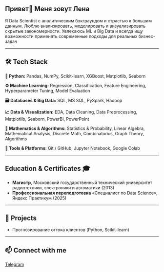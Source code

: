 ## Привeт👋 Меня зовут Лена

Я Data Scientist с аналитическим бэкграундом и страстью к большим данным. Люблю анализировать, моделировать и визуализировать скрытые закономерности. Увлекаюсь ML и Big Data и всегда ищу возможности применять современные подходы для реальных бизнес-задач

---

## 🛠 Tech Stack

**🐍 Python:** Pandas, NumPy, Scikit-learn, XGBoost, Matplotlib, Seaborn  

**⚙️ Machine Learning:** Regression, Classification, Feature Engineering, Hyperparameter Tuning, Model Evaluation  

**🗃️ Databases & Big Data:** SQL, MS SQL, PySpark, Hadoop  

**📈 Data & Visualization:** EDA, Data Cleaning, Data Preprocessing, Matplotlib, Seaborn, PowerBI, PowerPoint

**🧮 Mathematics & Algorithms:** Statistics & Probability, Linear Algebra, Mathematical Analysis, Discrete Math, Combinatorics, Graph Theory, Algorithms  

**🐙 Tools & Platforms:** Git / GitHub, Jupyter Notebook, Google Colab

---

## Education & Certificates 🎓

- **Магистр**, Московский государственный технический университет радиотехники, электроники и автоматики (2013)  
- **Профессиональная переподготовка** «Специалист по Data Science», Яндекс Практикум (2025) 

---

## 🚀 Projects
- Прогнозирование оттока клиентов (Python, Scikit-learn)  

---

## 📫 Connect with me
[Telegram](https://t.me/Pichu_Elena)
